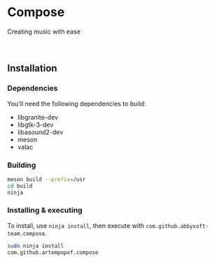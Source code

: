 # Compose
Creating music with ease
<br>
<br>
<br>
## Installation

### Dependencies

You'll need the following dependencies to build:

* libgranite-dev
* libgtk-3-dev
* libasound2-dev
* meson
* valac

### Building

```bash
meson build --prefix=/usr
cd build
ninja
```

### Installing & executing

To install, use `ninja install`, then execute with `com.github.abbysoft-team.compose`.

```bash
sudo ninja install
com.github.artempopof.compose
```
